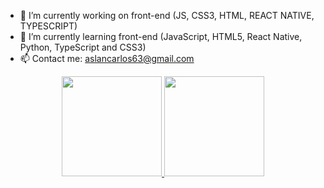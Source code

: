 - 🔭 I’m currently working on front-end (JS, CSS3, HTML, REACT NATIVE, TYPESCRIPT)
- 🌱 I’m currently learning front-end (JavaScript, HTML5, React Native, Python, TypeScript and CSS3)
- 📫 Contact me: aslancarlos63@gmail.com

<div align="center">
  <a href="https://github.com/AslanRibeiro">
  <img height="160em" src="https://github-readme-stats.vercel.app/api?username=AslanRibeiro&show_icons=true&theme=dark&include_all_commits=true&count_private=true"/>
  <img height="160em" src="https://github-readme-stats.vercel.app/api/top-langs/?username=AslanRibeiro&layout=compact&langs_count=7&theme=dark"/>
</div>
